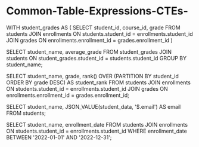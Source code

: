 # Common-Table-Expressions-CTEs-


WITH student_grades AS (
  SELECT student_id, course_id, grade
  FROM students
  JOIN enrollments ON students.student_id = enrollments.student_id
  JOIN grades ON enrollments.enrollment_id = grades.enrollment_id
)

SELECT student_name, average_grade
FROM student_grades
JOIN students ON student_grades.student_id = students.student_id
GROUP BY student_name;


SELECT student_name, grade, rank() OVER (PARTITION BY student_id ORDER BY grade DESC) AS student_rank
FROM students
JOIN enrollments ON students.student_id = enrollments.student_id
JOIN grades ON enrollments.enrollment_id = grades.enrollment_id;

SELECT student_name, JSON_VALUE(student_data, '$.email') AS email
FROM students;

SELECT student_name, enrollment_date
FROM students
JOIN enrollments ON students.student_id = enrollments.student_id
WHERE enrollment_date BETWEEN '2022-01-01' AND '2022-12-31';
